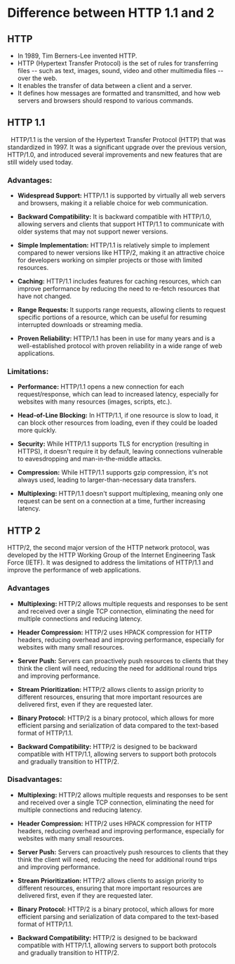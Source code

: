 # Difference between HTTP 1.1 and 2<br>
## HTTP<br>
- In 1989, Tim Berners-Lee invented HTTP.<br>
- HTTP (Hypertext Transfer Protocol) is the set of rules for transferring files -- such as text, images, sound, video and other multimedia files -- over the web.<br> 
- It enables the transfer of data between a client and a server.<br>
- It defines how messages are formatted and transmitted, and how web servers and browsers should respond to various commands.


## HTTP 1.1
&nbsp; HTTP/1.1 is the version of the Hypertext Transfer Protocol (HTTP) that was standardized in 1997. It was a significant upgrade over the previous version, HTTP/1.0, and introduced several improvements and new features that are still widely used today.

### Advantages:
- **Widespread Support:** HTTP/1.1 is supported by virtually all web servers and browsers, making it a reliable choice for web communication.

- **Backward Compatibility:** It is backward compatible with HTTP/1.0, allowing servers and clients that support HTTP/1.1 to communicate with older systems that may not support newer versions.

- **Simple Implementation:** HTTP/1.1 is relatively simple to implement compared to newer versions like HTTP/2, making it an attractive choice for developers working on simpler projects or those with limited resources.

- **Caching:** HTTP/1.1 includes features for caching resources, which can improve performance by reducing the need to re-fetch resources that have not changed.

- **Range Requests:** It supports range requests, allowing clients to request specific portions of a resource, which can be useful for resuming interrupted downloads or streaming media.

- **Proven Reliability:** HTTP/1.1 has been in use for many years and is a well-established protocol with proven reliability in a wide range of web applications.


### Limitations:
- **Performance:** HTTP/1.1 opens a new connection for each request/response, which can lead to increased latency, especially for websites with many resources (images, scripts, etc.).

- **Head-of-Line Blocking:** In HTTP/1.1, if one resource is slow to load, it can block other resources from loading, even if they could be loaded more quickly.

- **Security:** While HTTP/1.1 supports TLS for encryption (resulting in HTTPS), it doesn't require it by default, leaving connections vulnerable to eavesdropping and man-in-the-middle attacks.

- **Compression:** While HTTP/1.1 supports gzip compression, it's not always used, leading to larger-than-necessary data transfers.

- **Multiplexing:** HTTP/1.1 doesn't support multiplexing, meaning only one request can be sent on a connection at a time, further increasing latency.

## HTTP 2
HTTP/2, the second major version of the HTTP network protocol, was developed by the HTTP Working Group of the Internet Engineering Task Force (IETF). It was designed to address the limitations of HTTP/1.1 and improve the performance of web applications.

### Advantages
- **Multiplexing:** HTTP/2 allows multiple requests and responses to be sent and received over a single TCP connection, eliminating the need for multiple connections and reducing latency.

- **Header Compression:** HTTP/2 uses HPACK compression for HTTP headers, reducing overhead and improving performance, especially for websites with many small resources.

- **Server Push:** Servers can proactively push resources to clients that they think the client will need, reducing the need for additional round trips and improving performance.

- **Stream Prioritization:** HTTP/2 allows clients to assign priority to different resources, ensuring that more important resources are delivered first, even if they are requested later.

- **Binary Protocol:** HTTP/2 is a binary protocol, which allows for more efficient parsing and serialization of data compared to the text-based format of HTTP/1.1.

- **Backward Compatibility:** HTTP/2 is designed to be backward compatible with HTTP/1.1, allowing servers to support both protocols and gradually transition to HTTP/2.


### Disadvantages:
- **Multiplexing:** HTTP/2 allows multiple requests and responses to be sent and received over a single TCP connection, eliminating the need for multiple connections and reducing latency.

- **Header Compression:** HTTP/2 uses HPACK compression for HTTP headers, reducing overhead and improving performance, especially for websites with many small resources.

- **Server Push:** Servers can proactively push resources to clients that they think the client will need, reducing the need for additional round trips and improving performance.

- **Stream Prioritization:** HTTP/2 allows clients to assign priority to different resources, ensuring that more important resources are delivered first, even if they are requested later.

- **Binary Protocol:** HTTP/2 is a binary protocol, which allows for more efficient parsing and serialization of data compared to the text-based format of HTTP/1.1.

- **Backward Compatibility:** HTTP/2 is designed to be backward compatible with HTTP/1.1, allowing servers to support both protocols and gradually transition to HTTP/2.